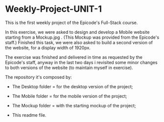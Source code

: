 # Weekly-Project-UNIT-1

This is the first weekly project of the Epicode's Full-Stack course.

In this exercise, we were asked to design and develop a Mobile website starting from a Mockup.jpg . (This Mockup was provided from the Epicode's staff.)
Finished this task, we were also asked to build a second version of the website, for a display width of 1920px.

The exercise was finished and delivered in time as requested by the Epicode's staff, anyway in the last two days i revisited some minor changes to both versions of the website (to maintain myself in exercise).

The repository it's composed by:

- The Desktop folder = for the desktop version of the project;

- The Mobile folder = for the mobile version of the project;

- The Mockup folder = with the starting mockup of the project;

- This readme file.
